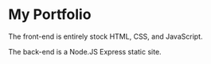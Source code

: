 # My Portfolio
The front-end is entirely stock HTML, CSS, and JavaScript.

The back-end is a Node.JS Express static site.